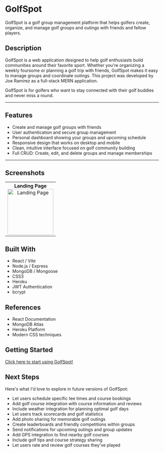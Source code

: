 # GolfSpot

GolfSpot is a golf group management platform that helps golfers create, organize, and manage golf groups and outings with friends and fellow players.

## Description

GolfSpot is a web application designed to help golf enthusiasts build communities around their favorite sport. Whether you're organizing a weekly foursome or planning a golf trip with friends, GolfSpot makes it easy to manage groups and coordinate outings. This project was developed by Joe Ramirez as a full-stack MERN application.

GolfSpot is for golfers who want to stay connected with their golf buddies and never miss a round.

---

## Features

- Create and manage golf groups with friends
- User authentication and secure group management
- Personal dashboard showing your groups and upcoming schedule
- Responsive design that works on desktop and mobile
- Clean, intuitive interface focused on golf community building
- Full CRUD: Create, edit, and delete groups and manage memberships

---

## Screenshots

<table>
  <tr>
    <td align="center">
      <strong>Landing Page</strong><br>
      <img src="[https://imgur.com/sJtUFQd.png](https://imgur.com/Ky9Ytwu)" alt="Landing Page" width="150px">
    </td>
    </td>
  </tr>
</table>

## Built With

- React / Vite
- Node.js / Express
- MongoDB / Mongoose
- CSS3
- Heroku
- JWT Authentication
- bcrypt

## References

- React Documentation
- MongoDB Atlas
- Heroku Platform
- Modern CSS techniques

## Getting Started

[Click here to start using GolfSpot!](https://swinglink-3564006bf37d.herokuapp.com/)

## Next Steps

Here's what I'd love to explore in future versions of GolfSpot:

- Let users schedule specific tee times and course bookings
- Add golf course integration with course information and reviews
- Include weather integration for planning optimal golf days
- Let users track scorecards and golf statistics
- Add photo sharing for memorable golf outings
- Create leaderboards and friendly competitions within groups
- Send notifications for upcoming outings and group updates
- Add GPS integration to find nearby golf courses
- Include golf tips and course strategy sharing
- Let users rate and review golf courses they've played

